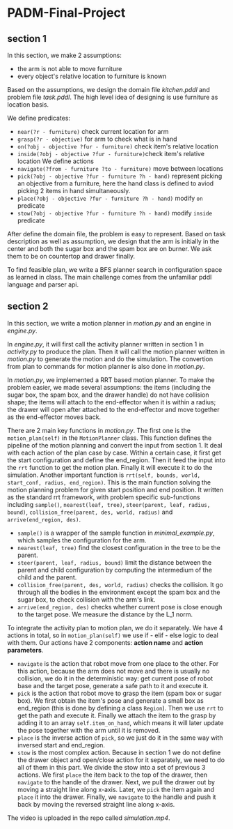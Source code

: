 # PADM-Final-Project

## section 1

In this section, we make 2 assumptions: 
* the arm is not able to move furniture
* every object's relative location to furniture is known

Based on the assumptions, we design the domain file *kitchen.pddl* and problem file *task.pddl*. The high level idea of designing is use furniture as location basis. 

We define predicates:
* `near(?r - furniture)` check current location for arm 
* `grasp(?r - objective)` for arm to check what is in hand
* `on(?obj - objective ?fur - furniture)` check item's relative location 
* `inside(?obj - objective ?fur - furniture)`check item's relative location
We define actions 
* `navigate(?from - furniture ?to - furniture)` move between locations 
* `pick(?obj - objective ?fur - furniture ?h - hand)` represent picking an objective from a furniture, here the hand class is defined to aviod picking 2 items in hand simultaneously.  
* `place(?obj - objective ?fur - furniture ?h - hand)` modify `on` predicate
* `stow(?obj - objective ?fur - furniture ?h - hand)` modify `inside` predicate

After define the domain file, the problem is easy to represent. Based on task description as well as assumption, we design that the arm is initially in the center and both the sugar box and the spam box are on burner. We ask them to be on countertop and drawer finally.

To find feasible plan, we write a BFS planner search in configuration space as learned in class. The main challenge comes from the unfamiliar pddl language and parser api.  

## section 2

In this section, we write a motion planner in *motion.py* and an engine in *engine.py*. 

In *engine.py*, it will first call the activity planner written in section 1 in *activity.py* to produce the plan. Then it will call the motion planner written in *motion.py* to generate the motion and do the simulation. The convertion from plan to commands for motion planner is also done in *motion.py*.

In *motion.py*, we implemented a RRT based motion planner. To make the problem easier, we made several assumptions: the items (including the sugar box, the spam box, and the drawer handle) do not have collision shape; the items will attach to the end-effector when it is within a radius; the drawer will open after attached to the end-effector and move together as the end-effector moves back. 

There are 2 main key functions in *motion.py*. The first one is the `motion_plan(self)` in the `MotionPlanner` class. This function defines the pipeline of the motion planning and convert the input from section 1. It deal with each action of the plan case by case. Within a certain case, it first get the start configuration and define the end_region. Then it feed the input into the `rrt` function to get the motion plan. Finally it will execute it to do the simulation. Another important function is `rrt(self, bounds, world, start_conf, radius, end_region)`. This is the main function solving the motion planning problem for given start position and end position. It written as the standard rrt framework, with problem specific sub-functions including `sample()`, `nearest(leaf, tree)`, `steer(parent, leaf, radius, bound)`, `collision_free(parent, des, world, radius)` and `arrive(end_region, des)`. 
* `sample()` is a wrapper of the sample function in *minimal_example.py*, which samples the configuration for the arm. 
* `nearest(leaf, tree)` find the closest configuration in the tree to be the parent. 
* `steer(parent, leaf, radius, bound)` limit the distance between the parent and child configuration by computing the intermedium of the child and the parent. 
* `collision_free(parent, des, world, radius)` checks the collision. It go through all the bodies in the environment except the spam box and the sugar box, to check collision with the arm's link.
* `arrive(end_region, des)` checks whether current pose is close enough to the target pose. We measure the distance by the L_1 norm.

To integrate the activity plan to motion plan, we do it separately. We have 4 actions in total, so in `motion_plan(self)` we use if - elif - else logic to deal with them. Our actions have 2 components: **action name** and **action parameters**.
* `navigate` is the action that robot move from one place to the other. For this action, because the arm does not move and there is usually no collision, we do it in the deterministic way: get current pose of robot base and the target pose, generate a safe path to it and execute it. 
* `pick` is the action that robot move to grasp the item (spam box or sugar box). We first obtain the item's pose and generate a small box as end_region (this is done by defining a class `Region`). Then we use `rrt` to get the path and execute it. Finally we attach the item to the grasp by adding it to an array `self.item_on_hand`, which means it will later update the pose together with the arm until it is removed. 
* `place` is the inverse action of `pick`, so we just do it in the same way with inversed start and end_region.
* `stow` is the most complex action. Because in section 1 we do not define the drawer object and open/close action for it separately, we need to do all of them in this part. We divide the stow into a set of previous 3 actions. We first `place` the item back to the top of the drawer, then `navigate` to the handle of the drawer. Next, we pull the drawer out by moving a straight line along x-axis. Later, we `pick` the item again and `place` it into the drawer. Finally, we `navigate` to the handle and push it back by moving the reversed straight line along x-axis. 

The video is uploaded in the repo called *simulation.mp4*.